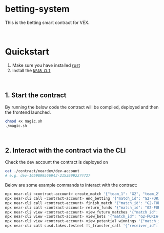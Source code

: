 # betting-system
This is the betting smart contract for VEX.

<br />

# Quickstart

1. Make sure you have installed [rust](https://rust.org/)
2. Install the [`NEAR CLI`](https://github.com/near/near-cli#setup)

<br />

## 1. Start the contract
By running the below code the contract will be compiled, deployed and then the frontend launched.

```bash
chmod +x magic.sh
./magic.sh
```

<br />

## 2. Interact with the contract via the CLI 

Check the dev account the contract is deployed on
```bash
cat ./contract/neardev/dev-account
# e.g. dev-1659899566943-21539992274727
```

Below are some example commands to interact with the contract:

```bash
npx near-cli <contract-account> create_match '{"team_1": "G2", "team_2": "FURIA", "in_odds_1": 1.2, "in_odds_2": 1.6, "date": "25/07/2023"}' --accountId <contract-account>
npx near-cli call <contract-account> end_betting '{"match_id": "G2-FURIA-25/07/2023"}' --accountId <contract-account>
npx near-cli call <contract-account> finish_match '{"match_id": "G2-FURIA-25/07/2023", "winning_team": "FURIA"}' --accountId <contract-account>
npx near-cli call <contract-account> return_funds '{"match_id": "G2-FURIA-25/07/2023", "state": "Future"}' --accountId <contract-account> --gas 300000000000000 
npx near-cli view <contract-account> view_future_matches '{"match_id": "all"}'
npx near-cli view <contract-account> view_bets '{"match_id": "G2-FURIA-25/07/2023", "name": "all"}'
npx near-cli view <contract-account> view_potential_winnings '{"match_id": "G2-FURIA-25/07/2023", "team": "FURIA", "bet_amount": "2"}'
npx near-cli call cusd.fakes.testnet ft_transfer_call '{"receiver_id": "<contract-account>", "amount": "2000000000000000000000000", "msg": "{\"match_id\": \"G2-FURIA-25/07/2023\", \"decision\": \"G2\"}"}' --accountId <caller-account> --depositYocto 1 --gas 300000000000000
```

<br />
